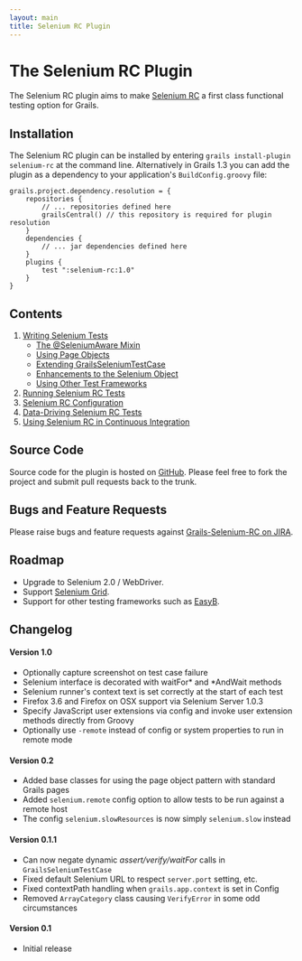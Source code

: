 ```yaml
---
layout: main
title: Selenium RC Plugin
---
```

# The Selenium RC Plugin
The Selenium RC plugin aims to make [Selenium RC][1] a first class functional testing option for Grails.

## Installation
The Selenium RC plugin can be installed by entering `grails install-plugin selenium-rc` at the command line. Alternatively in Grails 1.3 you can add the plugin as a dependency to your application's `BuildConfig.groovy` file:

	grails.project.dependency.resolution = {
		repositories {
			// ... repositories defined here
			grailsCentral() // this repository is required for plugin resolution
		}
		dependencies {
			// ... jar dependencies defined here
		}
		plugins {
			test ":selenium-rc:1.0"
		}
	}

## Contents
1. [Writing Selenium Tests](2.0-WritingSeleniumTests.md)
	* [The @SeleniumAware Mixin](2.1-SeleniumAware.md)
	* [Using Page Objects](2.2-PageObjects.md)
	* [Extending GrailsSeleniumTestCase](2.3-GrailsSeleniumTestCase.md)
	* [Enhancements to the Selenium Object](2.4-SeleniumObject.md)
	* [Using Other Test Frameworks](2.5-OtherFrameworks.md)
1. [Running Selenium RC Tests](3.0-RunningSelenium.md)
1. [Selenium RC Configuration](4.0-Configuration.md)
1. [Data-Driving Selenium RC Tests](5.0-DataDriving.md)
1. [Using Selenium RC in Continuous Integration](6.0-ContinuousIntegration.md)

## Source Code
Source code for the plugin is hosted on [GitHub][2]. Please feel free to fork the project and submit pull requests back to the trunk.

## Bugs and Feature Requests
Please raise bugs and feature requests against [Grails-Selenium-RC on JIRA][3].

## Roadmap
* Upgrade to Selenium 2.0 / WebDriver.
* Support [Selenium Grid][4].
* Support for other testing frameworks such as [EasyB][5].

## Changelog
#### Version 1.0
* Optionally capture screenshot on test case failure
* Selenium interface is decorated with waitFor* and *AndWait methods
* Selenium runner's context text is set correctly at the start of each test
* Firefox 3.6 and Firefox on OSX support via Selenium Server 1.0.3
* Specify JavaScript user extensions via config and invoke user extension methods directly from Groovy
* Optionally use `-remote` instead of config or system properties to run in remote mode

#### Version 0.2
* Added base classes for using the page object pattern with standard Grails pages
* Added `selenium.remote` config option to allow tests to be run against a remote host
* The config `selenium.slowResources` is now simply `selenium.slow` instead

#### Version 0.1.1
* Can now negate dynamic _assert/verify/waitFor_ calls in `GrailsSeleniumTestCase`
* Fixed default Selenium URL to respect `server.port` setting, etc.
* Fixed contextPath handling when `grails.app.context` is set in Config
* Removed `ArrayCategory` class causing `VerifyError` in some odd circumstances

#### Version 0.1
* Initial release

[1]: http://seleniumhq.org/projects/remote-control/ "Selenium Remote Control"
[2]: http://github.com/robfletcher/grails-selenium-rc "Grails Selenium RC on GitHub"
[3]: http://jira.codehaus.org/browse/GRAILSPLUGINS/component/14229 "Grails Selenium RC on JIRA"
[4]: http://selenium-grid.seleniumhq.org/ "Selenium Grid"
[5]: http://www.easyb.org/ "EasyB BDD Framework"
